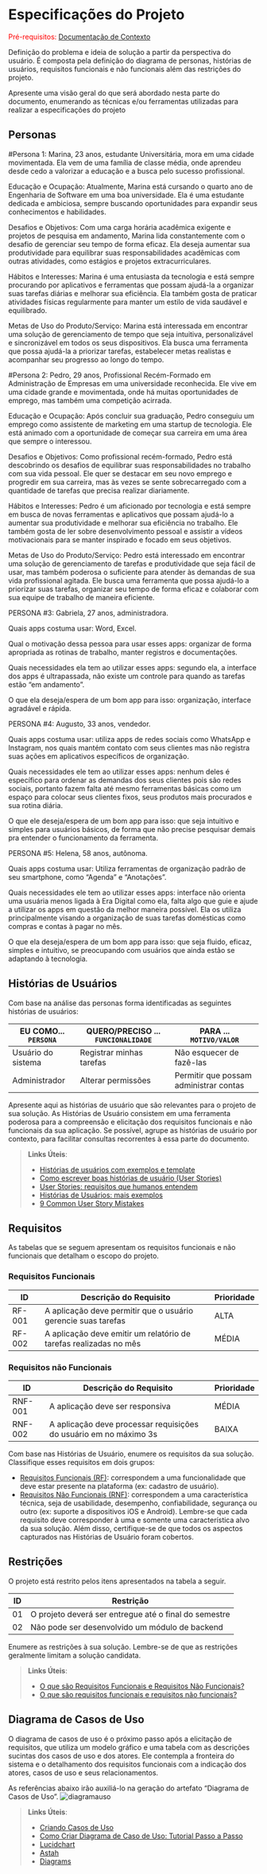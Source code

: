 # Especificações do Projeto

<span style="color:red">Pré-requisitos: <a href="1-Documentação de Contexto.md"> Documentação de Contexto</a></span>

Definição do problema e ideia de solução a partir da perspectiva do usuário. É composta pela definição do  diagrama de personas, histórias de usuários, requisitos funcionais e não funcionais além das restrições do projeto.

Apresente uma visão geral do que será abordado nesta parte do documento, enumerando as técnicas e/ou ferramentas utilizadas para realizar a especificações do projeto

## Personas

#Persona 1: Marina, 23 anos, estudante Universitária, mora em uma cidade movimentada. Ela vem de uma família de classe média, onde aprendeu desde cedo a valorizar a educação e a busca pelo sucesso profissional.

Educação e Ocupação: Atualmente, Marina está cursando o quarto ano de Engenharia de Software em uma boa universidade. Ela é uma estudante dedicada e ambiciosa, sempre buscando oportunidades para expandir seus conhecimentos e habilidades.

Desafios e Objetivos: Com uma carga horária acadêmica exigente e projetos de pesquisa em andamento, Marina lida constantemente com o desafio de gerenciar seu tempo de forma eficaz. Ela deseja aumentar sua produtividade para equilibrar suas responsabilidades acadêmicas com outras atividades, como estágios e projetos extracurriculares.

Hábitos e Interesses: Marina é uma entusiasta da tecnologia e está sempre procurando por aplicativos e ferramentas que possam ajudá-la a organizar suas tarefas diárias e melhorar sua eficiência. Ela também gosta de praticar atividades físicas regularmente para manter um estilo de vida saudável e equilibrado.

Metas de Uso do Produto/Serviço: Marina está interessada em encontrar uma solução de gerenciamento de tempo que seja intuitiva, personalizável e sincronizável em todos os seus dispositivos. Ela busca uma ferramenta que possa ajudá-la a priorizar tarefas, estabelecer metas realistas e acompanhar seu progresso ao longo do tempo.

#Persona 2: Pedro, 29 anos, Profissional Recém-Formado em Administração de Empresas em uma universidade reconhecida. Ele vive em uma cidade grande e movimentada, onde há muitas oportunidades de emprego, mas também uma competição acirrada.

Educação e Ocupação: Após concluir sua graduação, Pedro conseguiu um emprego como assistente de marketing em uma startup de tecnologia. Ele está animado com a oportunidade de começar sua carreira em uma área que sempre o interessou.

Desafios e Objetivos: Como profissional recém-formado, Pedro está descobrindo os desafios de equilibrar suas responsabilidades no trabalho com sua vida pessoal. Ele quer se destacar em seu novo emprego e progredir em sua carreira, mas às vezes se sente sobrecarregado com a quantidade de tarefas que precisa realizar diariamente.

Hábitos e Interesses: Pedro é um aficionado por tecnologia e está sempre em busca de novas ferramentas e aplicativos que possam ajudá-lo a aumentar sua produtividade e melhorar sua eficiência no trabalho. Ele também gosta de ler sobre desenvolvimento pessoal e assistir a vídeos motivacionais para se manter inspirado e focado em seus objetivos.

Metas de Uso do Produto/Serviço: Pedro está interessado em encontrar uma solução de gerenciamento de tarefas e produtividade que seja fácil de usar, mas também poderosa o suficiente para atender às demandas de sua vida profissional agitada. Ele busca uma ferramenta que possa ajudá-lo a priorizar suas tarefas, organizar seu tempo de forma eficaz e colaborar com sua equipe de trabalho de maneira eficiente.

PERSONA #3: Gabriela, 27 anos, administradora.

Quais apps costuma usar: Word, Excel.

Qual o motivação dessa pessoa para usar esses apps: organizar de forma apropriada as rotinas de trabalho, manter registros e documentações.

Quais necessidades ela tem ao utilizar esses apps: segundo ela, a interface dos apps é ultrapassada, não existe um controle para quando as tarefas estão “em andamento”.

O que ela deseja/espera de um bom app para isso: organização, interface agradável e rápida.

PERSONA #4: Augusto, 33 anos, vendedor.

Quais apps costuma usar: utiliza apps de redes sociais como WhatsApp e Instagram, nos quais mantém contato com seus clientes mas não registra suas ações em aplicativos específicos de organização.

Quais necessidades ele tem ao utilizar esses apps: nenhum deles é específico para ordenar as demandas dos seus clientes pois são redes sociais, portanto fazem falta até mesmo ferramentas básicas como um espaço para colocar seus clientes fixos, seus produtos mais procurados e sua rotina diária.

O que ele deseja/espera de um bom app para isso: que seja intuitivo e simples para usuários básicos, de forma que não precise pesquisar demais pra entender o funcionamento da ferramenta.

PERSONA #5: Helena, 58 anos, autônoma.

Quais apps costuma usar: Utiliza ferramentas de organização padrão de seu smartphone, como “Agenda” e “Anotações”.

Quais necessidades ele tem ao utilizar esses apps: interface não orienta uma usuária menos ligada à Era Digital como ela, falta algo que guie e ajude a utilizar os apps em questão da melhor maneira possível. Ela os utiliza principalmente visando a organização de suas tarefas domésticas como compras e contas à pagar no mês.

O que ela deseja/espera de um bom app para isso: que seja fluido, eficaz, simples e intuitivo, se preocupando com usuários que ainda estão se adaptando à tecnologia.

## Histórias de Usuários

Com base na análise das personas forma identificadas as seguintes histórias de usuários:

|EU COMO... `PERSONA`| QUERO/PRECISO ... `FUNCIONALIDADE` |PARA ... `MOTIVO/VALOR`                 |
|--------------------|------------------------------------|----------------------------------------|
|Usuário do sistema  | Registrar minhas tarefas           | Não esquecer de fazê-las               |
|Administrador       | Alterar permissões                 | Permitir que possam administrar contas |

Apresente aqui as histórias de usuário que são relevantes para o projeto de sua solução. As Histórias de Usuário consistem em uma ferramenta poderosa para a compreensão e elicitação dos requisitos funcionais e não funcionais da sua aplicação. Se possível, agrupe as histórias de usuário por contexto, para facilitar consultas recorrentes à essa parte do documento.

> **Links Úteis**:
> - [Histórias de usuários com exemplos e template](https://www.atlassian.com/br/agile/project-management/user-stories)
> - [Como escrever boas histórias de usuário (User Stories)](https://medium.com/vertice/como-escrever-boas-users-stories-hist%C3%B3rias-de-usu%C3%A1rios-b29c75043fac)
> - [User Stories: requisitos que humanos entendem](https://www.luiztools.com.br/post/user-stories-descricao-de-requisitos-que-humanos-entendem/)
> - [Histórias de Usuários: mais exemplos](https://www.reqview.com/doc/user-stories-example.html)
> - [9 Common User Story Mistakes](https://airfocus.com/blog/user-story-mistakes/)

## Requisitos

As tabelas que se seguem apresentam os requisitos funcionais e não funcionais que detalham o escopo do projeto.

### Requisitos Funcionais

|ID    | Descrição do Requisito  | Prioridade |
|------|-----------------------------------------|----|
|RF-001| A aplicação deve permitir que o usuário gerencie suas tarefas | ALTA | 
|RF-002| A aplicação deve emitir um relatório de tarefas realizadas no mês   | MÉDIA |

### Requisitos não Funcionais

|ID     | Descrição do Requisito  |Prioridade |
|-------|-------------------------|----|
|RNF-001| A aplicação deve ser responsiva | MÉDIA | 
|RNF-002| A aplicação deve processar requisições do usuário em no máximo 3s |  BAIXA | 

Com base nas Histórias de Usuário, enumere os requisitos da sua solução. Classifique esses requisitos em dois grupos:

- [Requisitos Funcionais
 (RF)](https://pt.wikipedia.org/wiki/Requisito_funcional):
 correspondem a uma funcionalidade que deve estar presente na
  plataforma (ex: cadastro de usuário).
- [Requisitos Não Funcionais
  (RNF)](https://pt.wikipedia.org/wiki/Requisito_n%C3%A3o_funcional):
  correspondem a uma característica técnica, seja de usabilidade,
  desempenho, confiabilidade, segurança ou outro (ex: suporte a
  dispositivos iOS e Android).
Lembre-se que cada requisito deve corresponder à uma e somente uma
característica alvo da sua solução. Além disso, certifique-se de que
todos os aspectos capturados nas Histórias de Usuário foram cobertos.

## Restrições

O projeto está restrito pelos itens apresentados na tabela a seguir.

|ID| Restrição                                             |
|--|-------------------------------------------------------|
|01| O projeto deverá ser entregue até o final do semestre |
|02| Não pode ser desenvolvido um módulo de backend        |


Enumere as restrições à sua solução. Lembre-se de que as restrições geralmente limitam a solução candidata.

> **Links Úteis**:
> - [O que são Requisitos Funcionais e Requisitos Não Funcionais?](https://codificar.com.br/requisitos-funcionais-nao-funcionais/)
> - [O que são requisitos funcionais e requisitos não funcionais?](https://analisederequisitos.com.br/requisitos-funcionais-e-requisitos-nao-funcionais-o-que-sao/)

## Diagrama de Casos de Uso


O diagrama de casos de uso é o próximo passo após a elicitação de requisitos, que utiliza um modelo gráfico e uma tabela com as descrições sucintas dos casos de uso e dos atores. Ele contempla a fronteira do sistema e o detalhamento dos requisitos funcionais com a indicação dos atores, casos de uso e seus relacionamentos. 

As referências abaixo irão auxiliá-lo na geração do artefato “Diagrama de Casos de Uso”.
![diagramauso](https://github.com/ICEI-PUC-Minas-PMV-ADS/pmv-ads-2024-1-e2-proj-int-t9-pmv-ads-2024-1-e2-proj-o-tarefario/assets/130309407/f38a10ee-402a-4193-9837-3beeff76fd97)


> **Links Úteis**:
> - [Criando Casos de Uso](https://www.ibm.com/docs/pt-br/elm/6.0?topic=requirements-creating-use-cases)
> - [Como Criar Diagrama de Caso de Uso: Tutorial Passo a Passo](https://gitmind.com/pt/fazer-diagrama-de-caso-uso.html/)
> - [Lucidchart](https://www.lucidchart.com/)
> - [Astah](https://astah.net/)
> - [Diagrams](https://app.diagrams.net/)
